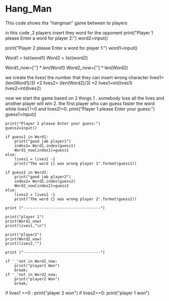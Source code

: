 # Hang_Man
This code shows tha "hangman" game between to players  

in this code ,2 players insert they word for the opponent
print("Player 1 please Enter a word for player 2:")
word2=input()
  
print("Player 2 please Enter a word for player 1:")
word1=input()
  
Word1 = list(word1)
Word2 = list(word2)
  
Word1_now=['_'] * len(Word1)
Word2_now=['_'] * len(Word2)


we create the lives( the number that they can insert wrong character
lives1= (len(Word1)/3) *2
lives2= (len(Word2)/3) *2
lives1=int(lives1)
lives2=int(lives2)

now we start the game based on 2 things
1 . somebody lose all the lives and another player will win
2. the first player who can guess faster the word
while lives1 !=0 and lives2!=0:
    print("Player 1 please Enter your guess:")
    guess1=input()

    print("Player 2 please Enter your guess:")
    guess2=input()

    if guess1 in Word1:
        print("good jab player1")
        index1= Word1.index(guess1)
        Word1_now[index1]=guess1
    else:
        lives1 = lives1 -1
        print("The word {} was wrong player 1".format(guess1))

    if guess2 in Word2:
        print("good jab player2")
        index2= Word2.index(guess2)
        Word2_now[index2]=guess2
    else:
        lives2 = lives2 -1
        print("The word {} was wrong player 2".format(guess2))

    print ("----------------------------------")
     
    print("player 1")
    print(Word1_now)
    print(lives1,"\n")

    print("player2")
    print(Word2_now)
    print(lives2,"")

    print ("----------------------------------")

    if '_'not in Word1_now:
        print("player1 Won")
        break;
    if '_'not in Word2_now:
        print("player2 Won")
        break;
    

if lives1 ==0 :
     print("player 2 won")
if lives2==0:
    print("player 1 won")
